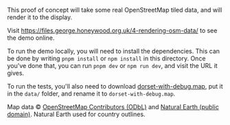 This proof of concept will take some real OpenStreetMap tiled data, and will render it to the display.

Visit https://files.george.honeywood.org.uk/4-rendering-osm-data/ to see the demo online.

To run the demo locally, you will need to install the dependencies. This can be done by writing `pnpm install` or `npm install` in this directory. Once you've done that, you can run `pnpm dev` or `npm run dev`, and visit the URL it gives.

To run the tests, you'll also need to download [dorset-with-debug.map](https://files.george.honeywood.org.uk/2022-11-16-dorset-with-debug.map), put it in the `data/` folder, and rename it to `dorset-with-debug.map`.

Map data © [OpenStreetMap Contributors (ODbL)](https://www.openstreetmap.org/copyright) and [Natural Earth (public domain)](https://www.naturalearthdata.com/about/terms-of-use/). Natural Earth used for country outlines.
